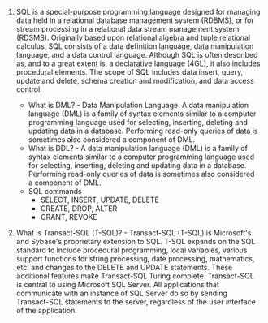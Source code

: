 

1. SQL is a special-purpose programming language designed for managing data held in a relational database management system (RDBMS), or for stream processing in a relational data stream management system (RDSMS).
Originally based upon relational algebra and tuple relational calculus, SQL consists of a data definition language, data manipulation language, and a data control language. Although SQL is often described as, and to a great extent is, a declarative language (4GL), it also includes procedural elements.
The scope of SQL includes data insert, query, update and delete, schema creation and modification, and data access control.
	- What is DML? - Data Manipulation Language. A data manipulation language (DML) is a family of syntax elements similar to a computer programming language used for selecting, inserting, deleting and updating data in a database. Performing read-only queries of data is sometimes also considered a component of DML.
	- What is DDL? - A data manipulation language (DML) is a family of syntax elements similar to a computer programming language used for selecting, inserting, deleting and updating data in a database. Performing read-only queries of data is sometimes also considered a component of DML.
	- SQL commands
		- SELECT, INSERT, UPDATE, DELETE
		- CREATE, DROP, ALTER
		- GRANT, REVOKE

1. What is Transact-SQL (T-SQL)? - Transact-SQL (T-SQL) is Microsoft's and Sybase's proprietary extension to SQL. T-SQL expands on the SQL standard to include procedural programming, local variables, various support functions for string processing, date processing, mathematics, etc. and changes to the DELETE and UPDATE statements. These additional features make Transact-SQL Turing complete.
Transact-SQL is central to using Microsoft SQL Server. All applications that communicate with an instance of SQL Server do so by sending Transact-SQL statements to the server, regardless of the user interface of the application.

 

